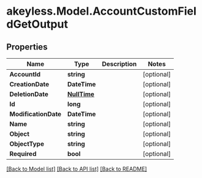 # akeyless.Model.AccountCustomFieldGetOutput

## Properties

Name | Type | Description | Notes
------------ | ------------- | ------------- | -------------
**AccountId** | **string** |  | [optional] 
**CreationDate** | **DateTime** |  | [optional] 
**DeletionDate** | [**NullTime**](NullTime.md) |  | [optional] 
**Id** | **long** |  | [optional] 
**ModificationDate** | **DateTime** |  | [optional] 
**Name** | **string** |  | [optional] 
**Object** | **string** |  | [optional] 
**ObjectType** | **string** |  | [optional] 
**Required** | **bool** |  | [optional] 

[[Back to Model list]](../README.md#documentation-for-models) [[Back to API list]](../README.md#documentation-for-api-endpoints) [[Back to README]](../README.md)

